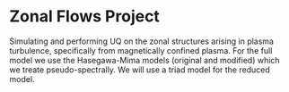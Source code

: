# Zonal Flows Project

Simulating and performing UQ on the zonal structures arising in plasma turbulence, specifically from magnetically confined plasma. For the full model we use the Hasegawa-Mima models (original and modified) which we treate pseudo-spectrally. We will use a triad model for the reduced model.



